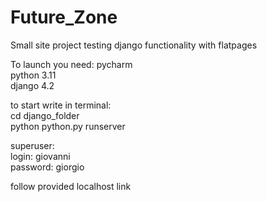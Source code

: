 # Future_Zone
Small site project testing django functionality with flatpages

To launch you need: 
pycharm  
python 3.11  
django 4.2  

to start write in terminal:  
cd django_folder  
python python.py runserver  

superuser:  
login:      giovanni  
password:   giorgio  

follow provided localhost link  
